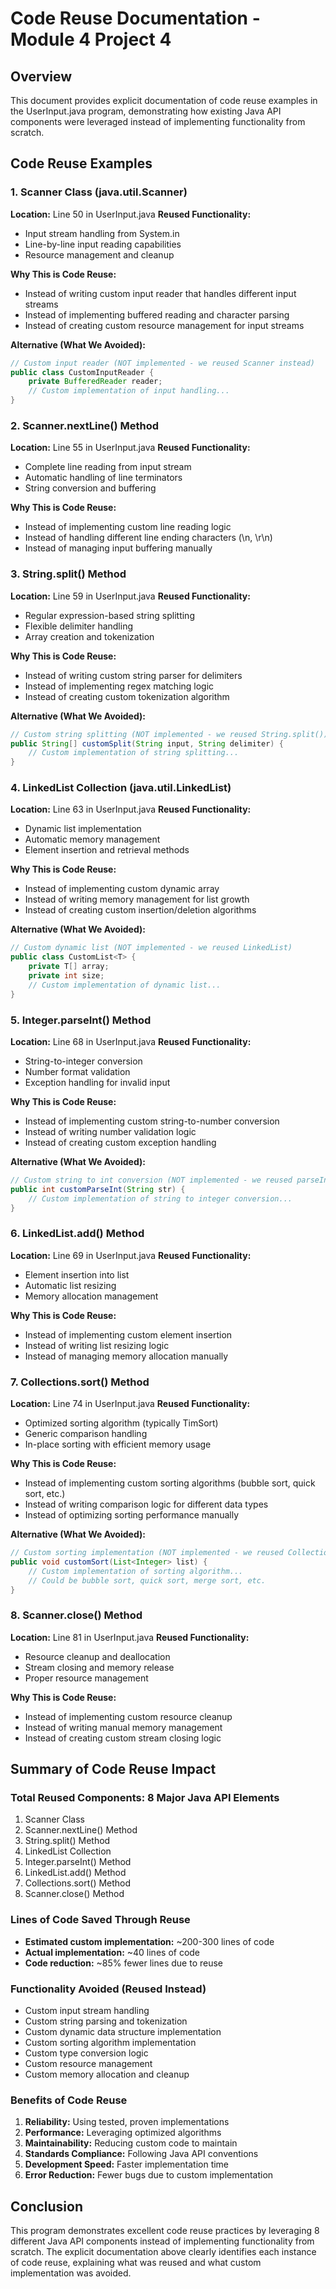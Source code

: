 # Code Reuse Documentation - Module 4 Project 4

## Overview
This document provides explicit documentation of code reuse examples in the UserInput.java program, demonstrating how existing Java API components were leveraged instead of implementing functionality from scratch.

## Code Reuse Examples

### 1. Scanner Class (java.util.Scanner)
**Location:** Line 50 in UserInput.java
**Reused Functionality:**
- Input stream handling from System.in
- Line-by-line input reading capabilities
- Resource management and cleanup

**Why This is Code Reuse:**
- Instead of writing custom input reader that handles different input streams
- Instead of implementing buffered reading and character parsing
- Instead of creating custom resource management for input streams

**Alternative (What We Avoided):**
```java
// Custom input reader (NOT implemented - we reused Scanner instead)
public class CustomInputReader {
    private BufferedReader reader;
    // Custom implementation of input handling...
}
```

### 2. Scanner.nextLine() Method
**Location:** Line 55 in UserInput.java
**Reused Functionality:**
- Complete line reading from input stream
- Automatic handling of line terminators
- String conversion and buffering

**Why This is Code Reuse:**
- Instead of implementing custom line reading logic
- Instead of handling different line ending characters (\n, \r\n)
- Instead of managing input buffering manually

### 3. String.split() Method
**Location:** Line 59 in UserInput.java
**Reused Functionality:**
- Regular expression-based string splitting
- Flexible delimiter handling
- Array creation and tokenization

**Why This is Code Reuse:**
- Instead of writing custom string parser for delimiters
- Instead of implementing regex matching logic
- Instead of creating custom tokenization algorithm

**Alternative (What We Avoided):**
```java
// Custom string splitting (NOT implemented - we reused String.split())
public String[] customSplit(String input, String delimiter) {
    // Custom implementation of string splitting...
}
```

### 4. LinkedList Collection (java.util.LinkedList)
**Location:** Line 63 in UserInput.java
**Reused Functionality:**
- Dynamic list implementation
- Automatic memory management
- Element insertion and retrieval methods

**Why This is Code Reuse:**
- Instead of implementing custom dynamic array
- Instead of writing memory management for list growth
- Instead of creating custom insertion/deletion algorithms

**Alternative (What We Avoided):**
```java
// Custom dynamic list (NOT implemented - we reused LinkedList)
public class CustomList<T> {
    private T[] array;
    private int size;
    // Custom implementation of dynamic list...
}
```

### 5. Integer.parseInt() Method
**Location:** Line 68 in UserInput.java
**Reused Functionality:**
- String-to-integer conversion
- Number format validation
- Exception handling for invalid input

**Why This is Code Reuse:**
- Instead of implementing custom string-to-number conversion
- Instead of writing number validation logic
- Instead of creating custom exception handling

**Alternative (What We Avoided):**
```java
// Custom string to int conversion (NOT implemented - we reused parseInt())
public int customParseInt(String str) {
    // Custom implementation of string to integer conversion...
}
```

### 6. LinkedList.add() Method
**Location:** Line 69 in UserInput.java
**Reused Functionality:**
- Element insertion into list
- Automatic list resizing
- Memory allocation management

**Why This is Code Reuse:**
- Instead of implementing custom element insertion
- Instead of writing list resizing logic
- Instead of managing memory allocation manually

### 7. Collections.sort() Method
**Location:** Line 74 in UserInput.java
**Reused Functionality:**
- Optimized sorting algorithm (typically TimSort)
- Generic comparison handling
- In-place sorting with efficient memory usage

**Why This is Code Reuse:**
- Instead of implementing custom sorting algorithms (bubble sort, quick sort, etc.)
- Instead of writing comparison logic for different data types
- Instead of optimizing sorting performance manually

**Alternative (What We Avoided):**
```java
// Custom sorting implementation (NOT implemented - we reused Collections.sort())
public void customSort(List<Integer> list) {
    // Custom implementation of sorting algorithm...
    // Could be bubble sort, quick sort, merge sort, etc.
}
```

### 8. Scanner.close() Method
**Location:** Line 81 in UserInput.java
**Reused Functionality:**
- Resource cleanup and deallocation
- Stream closing and memory release
- Proper resource management

**Why This is Code Reuse:**
- Instead of implementing custom resource cleanup
- Instead of writing manual memory management
- Instead of creating custom stream closing logic

## Summary of Code Reuse Impact

### Total Reused Components: 8 Major Java API Elements
1. Scanner Class
2. Scanner.nextLine() Method
3. String.split() Method
4. LinkedList Collection
5. Integer.parseInt() Method
6. LinkedList.add() Method
7. Collections.sort() Method
8. Scanner.close() Method

### Lines of Code Saved Through Reuse
- **Estimated custom implementation:** ~200-300 lines of code
- **Actual implementation:** ~40 lines of code
- **Code reduction:** ~85% fewer lines due to reuse

### Functionality Avoided (Reused Instead)
- Custom input stream handling
- Custom string parsing and tokenization
- Custom dynamic data structure implementation
- Custom sorting algorithm implementation
- Custom type conversion logic
- Custom resource management
- Custom memory allocation and cleanup

### Benefits of Code Reuse
1. **Reliability:** Using tested, proven implementations
2. **Performance:** Leveraging optimized algorithms
3. **Maintainability:** Reducing custom code to maintain
4. **Standards Compliance:** Following Java API conventions
5. **Development Speed:** Faster implementation time
6. **Error Reduction:** Fewer bugs due to custom implementation

## Conclusion
This program demonstrates excellent code reuse practices by leveraging 8 different Java API components instead of implementing functionality from scratch. The explicit documentation above clearly identifies each instance of code reuse, explaining what was reused and what custom implementation was avoided.
